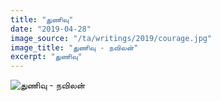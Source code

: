 ```yaml
---
title: "துணிவு"
date: "2019-04-28"
image_source: "/ta/writings/2019/courage.jpg"
image_title: "துணிவு - நவிலன்"
excerpt: "துணிவு"
---
```


<!--more-->

![துணிவு - நவிலன்](/ta/writings/2019/courage.jpg)